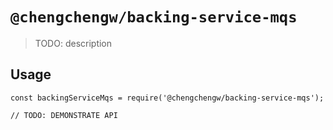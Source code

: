 # `@chengchengw/backing-service-mqs`

> TODO: description

## Usage

```
const backingServiceMqs = require('@chengchengw/backing-service-mqs');

// TODO: DEMONSTRATE API
```

